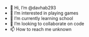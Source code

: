 - 👋 Hi, I’m @davhab293
- 👀 I’m interested in playing games
- 🌱 I’m currently learning school
- 💞️ I’m looking to collaborate on code
- 📫 How to reach me unknown

<!---
davhab293/davhab293 is a ✨ special ✨ repository because its `README.md` (this file) appears on your GitHub profile.
You can click the Preview link to take a look at your changes.
--->
